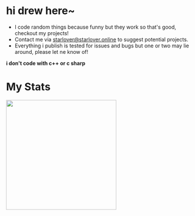 # hi drew here~

- I code random things because funny but they work so that's good, checkout my projects!
- Contact me via <a href="mailto:starlover@starlover.online">starlover@starlover.online</a> to suggest potential projects.
- Everything i publish is tested for issues and bugs but one or two may lie around, please let ne know of!


**i don't code with c++ or c sharp**

# My Stats
<img width=300px src="https://github-readme-stats.vercel.app/api/top-langs/?username=starlover0104&langs_count=20&layout=compact&theme=dark">
